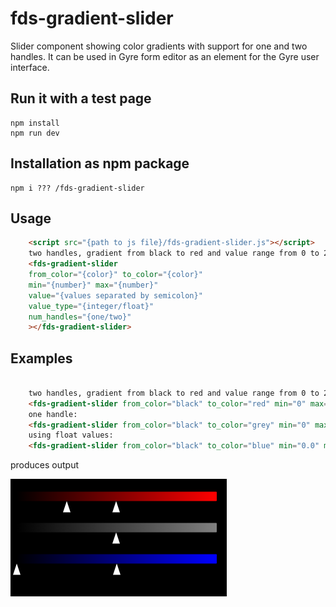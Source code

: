 # fds-gradient-slider

Slider component showing color gradients with support for one and two handles. It can be used in Gyre form editor as an element for the Gyre user interface.

## Run it with a test page
``` 
npm install
npm run dev
```

## Installation as npm package
``` 
npm i ??? /fds-gradient-slider
```

## Usage 
``` html
    <script src="{path to js file}/fds-gradient-slider.js"></script>
    two handles, gradient from black to red and value range from 0 to 255:
    <fds-gradient-slider 
    from_color="{color}" to_color="{color}"
    min="{number}" max="{number}" 
    value="{values separated by semicolon}" 
    value_type="{integer/float}"
    num_handles="{one/two}"
    ></fds-gradient-slider>
```

## Examples
``` html

    two handles, gradient from black to red and value range from 0 to 255:
    <fds-gradient-slider from_color="black" to_color="red" min="0" max="255" value="64;127" onchange="console.log(e.detail)" value_type="integer"></fds-gradient-slider>
    one handle:
    <fds-gradient-slider from_color="black" to_color="grey" min="0" max="255" value="127" num_handles="one" onchange="console.log(e.detail)" value_type="integer"></fds-gradient-slider>
    using float values:
    <fds-gradient-slider from_color="black" to_color="blue" min="0.0" max="1.0" value="0.0;0.5" onchange="console.log(e.detail)" value_type="float"></fds-gradient-slider>

```


produces output


![alt text](image.png)
 

 
